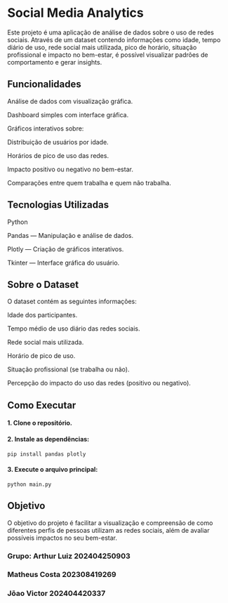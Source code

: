 # Social Media Analytics

Este projeto é uma aplicação de análise de dados sobre o uso de redes sociais. Através de um dataset contendo informações como idade, tempo diário de uso, rede social mais utilizada, pico de horário, situação profissional e impacto no bem-estar, é possível visualizar padrões de comportamento e gerar insights.

## Funcionalidades
Análise de dados com visualização gráfica.

Dashboard simples com interface gráfica.

Gráficos interativos sobre:

Distribuição de usuários por idade.

Horários de pico de uso das redes.

Impacto positivo ou negativo no bem-estar.

Comparações entre quem trabalha e quem não trabalha.

## Tecnologias Utilizadas
Python

Pandas — Manipulação e análise de dados.

Plotly — Criação de gráficos interativos.

Tkinter — Interface gráfica do usuário.

## Sobre o Dataset
O dataset contém as seguintes informações:

Idade dos participantes.

Tempo médio de uso diário das redes sociais.

Rede social mais utilizada.

Horário de pico de uso.

Situação profissional (se trabalha ou não).

Percepção do impacto do uso das redes (positivo ou negativo).

## Como Executar
#### 1. Clone o repositório.

#### 2. Instale as dependências:

```
pip install pandas plotly
```

#### 3. Execute o arquivo principal:

```
python main.py
```

## Objetivo
O objetivo do projeto é facilitar a visualização e compreensão de como diferentes perfis de pessoas utilizam as redes sociais, além de avaliar possíveis impactos no seu bem-estar.


### Grupo: Arthur Luiz 202404250903
### Matheus Costa 202308419269
### Jõao Victor 202404420337
